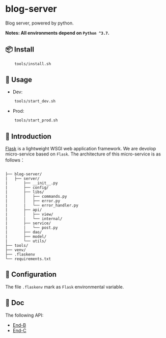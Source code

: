 # blog-server

Blog server, powered by python.

**Notes: All environments depend on `Python ^3.7`.**

## :package: Install

```sh
    tools/install.sh
```

## :hammer: Usage

* Dev:

```sh
    tools/start_dev.sh
```

* Prod:

```sh
    tools/start_prod.sh
```

## :memo: Introduction

[Flask](https://flask.palletsprojects.com/en/1.1.x/) is a lightweight WSGI web application framework. We are devolop micro-service based on `Flask`. The architecture of this micro-service is as follows： 

```

├── blog-server/
|   ├── server/
|       ├── __init__.py
|       ├── config/
|       ├── libs/
|       │   ├── commands.py
|       │   ├── error.py
|       |   └── error_handler.py
|       ├── api/
|       │   ├── view/
|       |   └── internal/
|       ├── service/
|       |   └── post.py
|       ├── dao/
|       ├── model/
|       └── utils/
├── tools/
├── venv/
├── .flaskenv
└── requirements.txt

```

## :wrench: Configuration

The file `.flaskenv` mark as `Flask` environmental variable.

## :pencil: Doc

The following API:

* [End-B](https://github.com/mnichangxin/blog-server/blob/dev-flask/doc/api-b.md)
* [End-C](https://github.com/mnichangxin/blog-server/blob/dev-flask/doc/api-c.md)